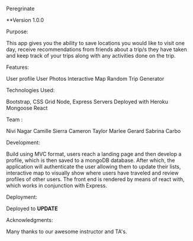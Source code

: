 Peregrinate

**Version 1.0.0

Purpose:

This app gives you the ability to save locations you would like to visit one day, receive recommendations from friends about a trip/s they have taken and keep track of your trips along with any activities done on the trip. 

Features:

User profile
User Photos
Interactive Map
Random Trip Generator

Technologies Used:

 Bootstrap, CSS Grid
 Node, Express Servers
 Deployed with Heroku
 Mongoose
 React

Team :

Nivi Nagar
Camille Sierra
Cameron Taylor
Marlee Gerard
Sabrina Carbo


Development:

Build using MVC format, users reach a landing page and then develop a profile, which is then saved to a mongoDB database. After which, the application will authenticate the user allowing them to update their lists, interactive map to visually show where users have traveled and review profiles of other users. The front end is rendered by means of react with, which works in conjunction with Express.

Deployment:

Deployed to **UPDATE**

Acknowledgments:

Many thanks to our awesome instructor and TA's.